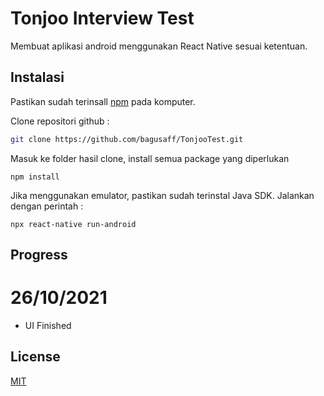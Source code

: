 # Tonjoo Interview Test

Membuat aplikasi android menggunakan React Native sesuai ketentuan.

## Instalasi

Pastikan sudah terinsall [npm](https://nodejs.org/en/download/) pada komputer.

Clone repositori github :

```bash
git clone https://github.com/bagusaff/TonjooTest.git
```

Masuk ke folder hasil clone, install semua package yang diperlukan

```
npm install
```

Jika menggunakan emulator, pastikan sudah terinstal Java SDK.
Jalankan dengan perintah :

```
npx react-native run-android
```

## Progress

# 26/10/2021

- UI Finished

## License

[MIT](https://choosealicense.com/licenses/mit/)
